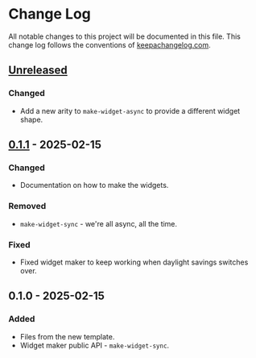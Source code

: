 # Change Log
All notable changes to this project will be documented in this file. This change log follows the conventions of [keepachangelog.com](http://keepachangelog.com/).

## [Unreleased]
### Changed
- Add a new arity to `make-widget-async` to provide a different widget shape.

## [0.1.1] - 2025-02-15
### Changed
- Documentation on how to make the widgets.

### Removed
- `make-widget-sync` - we're all async, all the time.

### Fixed
- Fixed widget maker to keep working when daylight savings switches over.

## 0.1.0 - 2025-02-15
### Added
- Files from the new template.
- Widget maker public API - `make-widget-sync`.

[Unreleased]: https://sourcehost.site/your-name/ikke_interaktiv_spiller2_baseret_paa_tilfaeldige_traek/compare/0.1.1...HEAD
[0.1.1]: https://sourcehost.site/your-name/ikke_interaktiv_spiller2_baseret_paa_tilfaeldige_traek/compare/0.1.0...0.1.1
